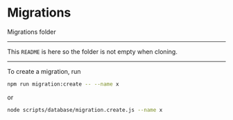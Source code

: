 # Migrations

Migrations folder

---

This `README` is here so the folder is not empty when cloning.

---

To create a migration, run

```bash
npm run migration:create -- --name x
```

or

```bash
node scripts/database/migration.create.js --name x
```
